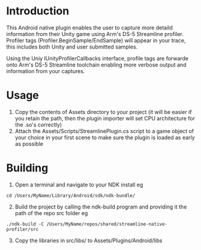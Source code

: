 # Introduction
This Android native plugin enables the user to capture more detaild information from their Unity game using Arm's DS-5 Streamline profiler. Profiler tags (Profiler.BeginSample/EndSample) will appear in your trace, this includes both Unity and user submitted samples.

Using the Uniy IUnityProfilerCallbacks interface, profile tags are forwarde onto Arm's DS-5 Streamline toolchain enabling more verbose output and information from your captures.

# Usage
1) Copy the contents of Assets directory to your project (it will be easier if you retain the path, then the plugin importer will set CPU architecture for the .so's correctly)
2) Attach the Assets/Scripts/StreamlinePlugin.cs script to a game object of your choice in your first scene to make sure the plugin is loaded as early as possible

# Building
1) Open a terminal and navigate to your NDK install eg
```
cd /Users/MyName/Library/Android/sdk/ndk-bundle/
```
2) Build the project by calling the ndk-build program and providing it the path of the repo src folder eg
```
./ndk-build -C /Users/MyName/repos/shared/streamline-native-profiler/src
```
3) Copy the libraries in src/libs/ to Assets/Plugins/Android/libs
